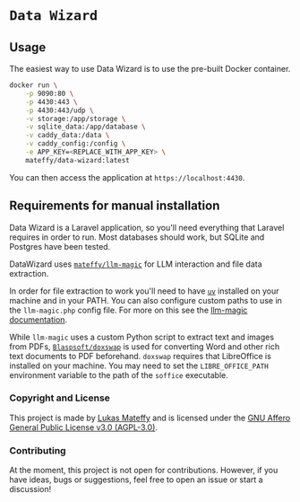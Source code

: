 # `Data Wizard`

## Usage

The easiest way to use Data Wizard is to use the pre-built Docker container.

```bash
docker run \
	-p 9090:80 \
	-p 4430:443 \
	-p 4430:443/udp \
	-v storage:/app/storage \
	-v sqlite_data:/app/database \
	-v caddy_data:/data \
	-v caddy_config:/config \
	-e APP_KEY=<REPLACE_WITH_APP_KEY> \
	mateffy/data-wizard:latest
```

You can then access the application at `https://localhost:4430`.

## Requirements for manual installation

Data Wizard is a Laravel application, so you'll need everything that Laravel requires in order to run.
Most databases should work, but SQLite and Postgres have been tested.

DataWizard uses [`mateffy/llm-magic`](https://github.com/mateffy/llm-magic) for LLM interaction and file data extraction.

In order for file extraction to work you'll need to have [`uv`](https://github.com/astral-sh/uv) installed on your machine and in your PATH.
You can also configure custom paths to use in the `llm-magic.php` config file. For more on this see the [llm-magic documentation](https://github.com/mateffy/llm-magic).

While `llm-magic` uses a custom Python script to extract text and images from PDFs, [`Blaspsoft/doxswap`](https://github.com/Blaspsoft/doxswap) is used for converting Word and other rich text documents to PDF beforehand.
`doxswap` requires that LibreOffice is installed on your machine. You may need to set the `LIBRE_OFFICE_PATH` environment variable to the path of the `soffice` executable.

### Copyright and License

This project is made by [Lukas Mateffy](https://mateffy.me) and is licensed under the [GNU Affero General Public License v3.0 (AGPL-3.0)](https://choosealicense.com/licenses/agpl-3.0/).

### Contributing

At the moment, this project is not open for contributions.
However, if you have ideas, bugs or suggestions, feel free to open an issue or start a discussion!
